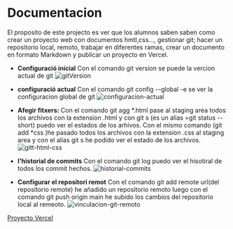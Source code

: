  # Documentacion

 El proposito de este projecto es ver que los alumnos saben saben como crear un proyecto web con documentos hmtl,css..., gestionar git; hacer un repositorio local, remoto, trabajar en diferentes ramas, crear un documento en formato Markdown y publicar un proyecto en Vercel.

+ **Configuració inicial**
   Con el comando git version se puede la vercion actual de git
![gitVersion](https://github.com/user-attachments/assets/ca06792c-b4f4-491a-b163-ab25766411c0)


+ **configuració actual**
Con el comando git config --global -e se ver la configuracion global de git
![configuracion-actual](https://github.com/user-attachments/assets/4f6f0411-37e0-45e8-8487-2e919bd57c65)

+ **Afegir fitxers:**
  Con el comando git agg *.html pase al staging area todos los archivos con la extension .html y con git s (es un alias =git status --short) puedo ver el estados de los arhivos.
Con el mismo comando (git add *css )he pasado todos los archivos con la extension .css al staging area y con el alias git s he podido ver el estado de los archivos.
![gitt-html-css](https://github.com/user-attachments/assets/8eaa0595-b73c-4cc4-a737-8e9d8e3c0aee)

+ **l'historial de commits**
  Con el comando git log puedo ver el hisotiral de todos los commit hechos.
![historial-commits](https://github.com/user-attachments/assets/ba3c672c-e22a-4f0c-9ca5-1a5d04a24062)

+ **Configurar el repositori remot**
Con el comando git add remote url(del repositorio remote) he añadido un repositorio remoto luego con el comando git push origin main he subido los cambios del repositorio local al remeoto.
![vinculacion-git-remoto](https://github.com/user-attachments/assets/0420cbfa-07df-4031-883f-8d6c571a6004)

[Proyecto Vercel](https://roberts-mendez-examen2425.vercel.app/)
